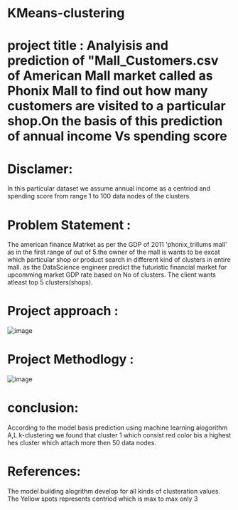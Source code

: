 # KMeans-clustering
# project title : Analyisis and prediction of "Mall_Customers.csv of American Mall market called as Phonix Mall to find out how many customers are visited to a particular shop.On the basis of this prediction of annual income Vs spending score
# Disclamer:
In this particular dataset we assume annual income as a centriod and spending score from range 1 to 100 data nodes of the clusters.

# Problem Statement :
The american finance Matrket as per the GDP of 2011 'phonix_trillums mall' as in the first range of out of 5.the owner of the mall is wants to be excat which particular shop or product search in different kind of clusters in entire mall.
as the DataScience engineer predict the futuristic financial market for upcomming market GDP rate based on No of clusters.
The client wants atleast top 5 clusters(shops).

# Project approach :
![image](https://github.com/PAkanksha008/KMeans-clusters/assets/143333014/6e06fb2c-9aec-42d8-90c8-b34cbc8edf66)

# Project Methodlogy :
![image](https://github.com/PAkanksha008/KMeans-clusters/assets/143333014/6ecb547f-2918-4099-a701-f2fd0a531310)

# conclusion:
According to the model basis prediction using machine learning alogorithm A,L k-clustering we found that cluster 1 which consist red color bis a highest hes cluster which attach more then 50 data nodes.

# References:
The model building alogrithm develop for all kinds of clusteration values.
The Yellow spots represents centriod which is max to max only 3
